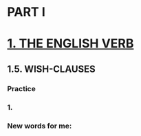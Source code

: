 # PART I
# [1. THE ENGLISH VERB](../1.README.md)
## 1.5. WISH-CLAUSES
### Practice 
### 1.

### New words for me: